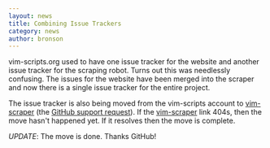 ```yaml
---
layout: news
title: Combining Issue Trackers
category: news
author: bronson
---
```


vim-scripts.org used to have one issue tracker for the website and another
issue tracker for the scraping robot.  Turns out this was needlessly confusing.
The issues for the website have been merged into the scraper and
now there is a single issue tracker for the entire project.

The issue tracker is also being moved from the vim-scripts account
to [vim-scraper][2] (the
[GitHub support request](http://support.github.com/discussions/issues-issues/557-please-move-vim-scriptsvim-scraper-to-vim-scrapervim-scraper)).
If the [vim-scraper][2] link 404s, then the move hasn't happened yet.
If it resolves then the move is complete.

*UPDATE*: The move is done.  Thanks GitHub!

[2]: https://github.com/vim-scraper/vim-scraper/issues
